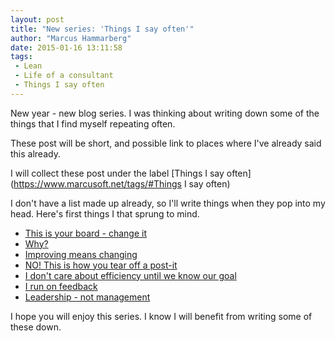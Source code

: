 ```yaml
---
layout: post
title: "New series: 'Things I say often'"
author: "Marcus Hammarberg"
date: 2015-01-16 13:11:58
tags:
 - Lean
 - Life of a consultant
 - Things I say often
---
```


New year - new blog series. I was thinking about writing down some of the things that I find myself repeating often.

These post will be short, and possible link to places where I've already said this already.

I will collect these post under the label [Things I say often](<https://www.marcusoft.net/tags/#Things> I say often)

I don't have a list made up already, so I'll write things when they pop into my head. Here's first things I that sprung to mind.

- [This is your board - change it](https://www.marcusoft.net/2015/01/this-is-your-board---change-it.html)
- [Why?](https://www.marcusoft.net/2015/01/things-i-say-often-why.html)
- [Improving means changing](https://www.marcusoft.net/2015/01/improving-means-changing.html)
- [NO! This is how you tear off a post-it](https://www.marcusoft.net/2015/01/this-is-how-you-tear-off-a-post-it.html)
- [I don't care about efficiency until we know our goal](https://www.marcusoft.net/2015/01/i-dont-care-about-efficiency-until-we-know-our-goal.html)
- [I run on feedback](https://www.marcusoft.net/2015/01/i-run-on-feedback.html)
- [Leadership - not management](https://www.marcusoft.net/2015/01/leadership---not-management.html)

I hope you will enjoy this series. I know I will benefit from writing some of these down.
